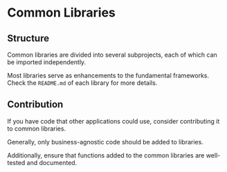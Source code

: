 # Common Libraries

## Structure

Common libraries are divided into several subprojects, each of which can be imported independently.

Most libraries serve as enhancements to the fundamental frameworks.
Check the `README.md` of each library for more details.

## Contribution

If you have code that other applications could use, consider contributing it to common libraries.

Generally, only business-agnostic code should be added to libraries.

Additionally, ensure that functions added to the common libraries are well-tested and documented.
